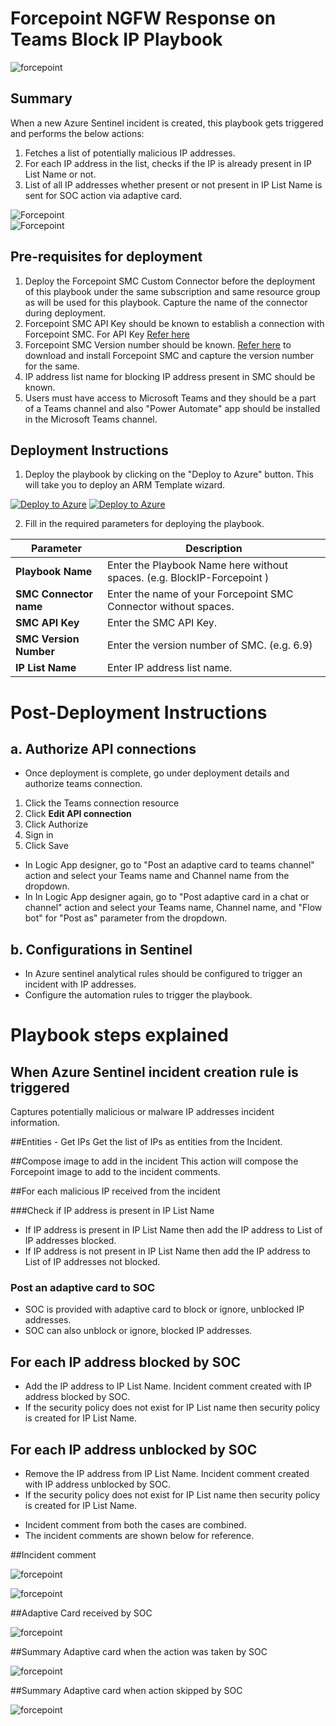 # Forcepoint NGFW Response on Teams Block IP Playbook

![forcepoint](../logo.jpg)

## Summary
 When a new Azure Sentinel incident is created, this playbook gets triggered and performs the below actions:
 1. Fetches a list of potentially malicious IP addresses.
 2. For each IP address in the list, checks if the IP is already present in IP List Name or not.<br>
 3. List of all IP addresses whether present or not present in IP List Name is sent for SOC action via adaptive card.<br>

 ![Forcepoint](./Images/PlaybookdesignerLight.png)<br>
![Forcepoint](./Images/PlaybookdesignerDark.png)<br>


 ## Pre-requisites for deployment
 1. Deploy the Forcepoint SMC Custom Connector before the deployment of this playbook under the same subscription and same resource group as will be used for this playbook. Capture the name of the connector during deployment.
 2. Forcepoint SMC API Key should be known to establish a connection with Forcepoint SMC. For API Key [Refer here](http://www.websense.com/content/support/library/ngfw/v610/rfrnce/ngfw_6100_ug_smc-api_a_en-us.pdf )
 3. Forcepoint SMC Version number should be known. [Refer here](https://help.stonesoft.com/onlinehelp/StoneGate/SMC/) to download and install Forcepoint SMC and capture the version number for the same.
 4. IP address list name for blocking IP address present in SMC should be known.
 5. Users must have access to Microsoft Teams and they should be a part of a Teams channel and also "Power Automate" app should be installed in the Microsoft Teams channel.


 ## Deployment Instructions
 1. Deploy the playbook by clicking on the "Deploy to Azure" button. This will take you to deploy an ARM Template wizard.

 [![Deploy to Azure](https://aka.ms/deploytoazurebutton)](https://portal.azure.com/#create/Microsoft.Template/uri/https%3A%2F%2Fraw.githubusercontent.com%2FAzure%2FAzure-Sentinel%2Fmaster%2FPlaybooks%2FForcepointNGFW%2FPlaybooks%2FResponseOnTeamsBlockIP-ForcepointNGFW%2Fazuredeploy.json)
 [![Deploy to Azure](https://aka.ms/deploytoazuregovbutton)](https://portal.azure.us/#create/Microsoft.Template/uri/https%3A%2F%2Fraw.githubusercontent.com%2FAzure%2FAzure-Sentinel%2Fmaster%2FPlaybooks%2FForcepointNGFW%2FPlaybooks%2FResponseOnTeamsBlockIP-ForcepointNGFW%2Fazuredeploy.json)


 2. Fill in the required parameters for deploying the playbook.

 | Parameter  | Description |
| ------------- | ------------- |
| **Playbook Name** | Enter the Playbook Name here without spaces. (e.g. BlockIP-Forcepoint ) |
| **SMC Connector name**|Enter the name of your Forcepoint SMC Connector without spaces.|
| **SMC API Key**  | Enter the SMC API Key. |
| **SMC Version Number** | Enter the version number of SMC. (e.g. 6.9) |
| **IP List Name**|Enter IP address list name.|


# Post-Deployment Instructions
## a. Authorize API connections
* Once deployment is complete, go under deployment details and authorize teams connection.
1.  Click the Teams connection resource
2.  Click **Edit API connection**
3.  Click Authorize
4.  Sign in
5.  Click Save

* In Logic App designer, go to "Post an adaptive card to teams channel" action and select your Teams name and Channel name from the dropdown.
*  In In Logic App designer again, go to "Post adaptive card in a chat or channel" action and select your Teams name, Channel name, and "Flow bot" for "Post as" parameter from the dropdown.

## b. Configurations in Sentinel
- In Azure sentinel analytical rules should be configured to trigger an incident with IP addresses.
- Configure the automation rules to trigger the playbook.

# Playbook steps explained
## When Azure Sentinel incident creation rule is triggered
Captures potentially malicious or malware IP addresses incident information.

##Entities - Get IPs
Get the list of IPs as entities from the Incident.

##Compose image to add in the incident
This action will compose the Forcepoint image to add to the incident comments.

##For each malicious IP received from the incident

###Check if IP address is present in IP List Name
* If IP address is present in IP List Name then add the IP address to List of IP addresses blocked.
* If IP address is not present in IP List Name then add the IP address to List of IP addresses not blocked.

### Post an adaptive card to SOC
* SOC is provided with adaptive card to block or ignore, unblocked IP addresses.
* SOC can also unblock or ignore, blocked IP addresses.

## For each IP address blocked by SOC
* Add the IP address to IP List Name. Incident comment created with IP address blocked by SOC.
* If the security policy does not exist for IP List name then security policy is created for IP List Name.

## For each IP address unblocked by SOC
* Remove the IP address from IP List Name. Incident comment created with IP address unblocked by SOC.
* If the security policy does not exist for IP List name then security policy is created for IP List Name.

- Incident comment from both the cases are combined.
- The incident comments are shown below for reference.


##Incident comment

![forcepoint](./Images/IncidentCommentLight.png)

![forcepoint](./Images/IncidentCommentDark.png)


##Adaptive Card received by SOC

![forcepoint](./Images/AdaptiveCard.png)

##Summary Adaptive card when the action was taken by SOC

![forcepoint](./Images/ResponseOnAction.png)

##Summary Adaptive card when action skipped by SOC

![forcepoint](./Images/ResponseOnSkip.png)
